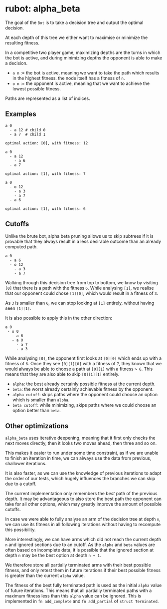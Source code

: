 # rubot: alpha_beta

The goal of the `Bot` is to take a decision tree and output
the optimal decision.

At each depth of this tree we either want to maximise or minimize
the resulting fitness.

In a competitive two player game, maximizing depths are the turns in which the bot
is active, and during minimizing depths the opponent is able to make a decision.

- `a n` := the bot is active, meaning we want to take the path which results in the highest fitness.
    the node itself has a fitness of `n`.
- `o n` := the opponent is active, meaning that we want to achieve the lowest possible fitness.

Paths are represented as a list of indices.

## Examples

```
a 0
  - a 12 # child 0
  - a 7  # child 1

optimal action: [0], with fitness: 12

a 0
  - a 12
    - a 6
  - a 7

optimal action: [1], with fitness: 7

a 0
  - o 12
    - a 3
    - a 7
  - a 6

optimal action: [1], with fitness: 6
```

## Cutoffs

Unlike the brute bot, alpha beta pruning allows us to skip subtrees if
it is provable that they always result in a less desirable outcome than an already computed
path.

```
a 0
  - a 6
  - o 12
    - a 3
    - a 7
```
Walking through this decision tree from top to bottom, we know by visiting `[0]` that
there is a path with the fitness `6`. While analysing `[1]`, we realise that
our opponent could chose `[1][0]`, which would result in a fitness of `3`.

As `3` is smaller than `6`, we can stop looking at `[1]` entirely, without having seen `[1][1]`.

It is also possible to apply this in the other direction:

```
a 0
 - o 0
   - a 6
   - a 0
     - a 7
     - a 3
```

While analysing `[0]`, the opponent first looks at `[0][0]` which ends up with a fitness of `6`.
Once they see `[0][1][0]` with a fitness of `7`, they known that we would always be able to choose
a path at `[0][1]` with a fitness `> 6`. This means that they are also able to skip `[0][1][1]` entirely.

- `alpha`: the best already certainly possible fitness at the current depth.
- `beta`: the worst already certainly achievable fitness by the opponent.
- `alpha cutoff`: skips paths where the opponent could choose an option which is smaller than `alpha`.
- `beta cutoff`: while minimizing, skips paths where we could choose an option better than `beta`.

## Other optimizations

`alpha_beta` uses iterative deepening, meaning that it first only checks the next moves directly,
then it looks two moves ahead, then three and so on.

This makes it easier to run under some time constraint, as if we are unable to finish
an iteration in time, we can always use the data from previous, shallower iterations.

It is also faster, as we can use the knowledge of previous iterations to adapt the order of our tests,
which hugely influences the branches we can skip due to a cutoff.

The current implementation only remembers the *best* path of the previous depth.
It may be advantageous to also store the best path the opponent can take for all other options,
which may greatly improve the amount of possible cutoffs.


In case we were able to fully analyse an arm of the decision tree at depth `n`, we can use its fitness in all following
iterations without having to recompute this possibility.

More interestingly, we can have arms which did not reach the current depth `n` and ignored sections due to an cutoff. As the `alpha` and
`beta` values are often based on incomplete data, it is possible that the ignored section at depth `n` may be the best option at depth
`n + 1`.

We therefore store all partially terminated arms with their best possible fitness, and only retest them in future iterations if their
best possible fitness is greater than the current `alpha` value.

The fitness of the best fully terminated path is used as the initial `alpha` value of future iterations.
This means that all partially terminated paths with a maximum fitness less than this `alpha` value can be ignored.
This is implemented in `fn add_complete` and `fn add_partial` of `struct Terminated`.

